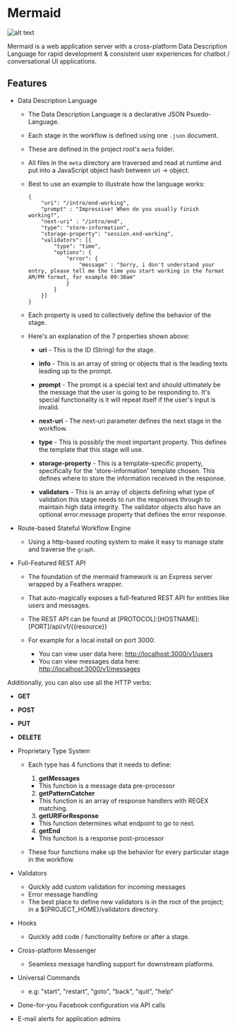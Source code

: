 # Mermaid

![alt text](https://raw.githubusercontent.com/sage-bots/mermaid/master/lib/app/public/img/mermaid.jpg?token=AB7b-ah0layvLJZT8wqIbF3Bp95Ypc4_ks5Xt6fwwA%3D%3D "Mermaid")

Mermaid is a web application server with a cross-platform Data Description Language for rapid development & consistent user experiences for chatbot / conversational UI applications.

## Features

- Data Description Language

  - The Data Description Language is a declarative JSON Psuedo-Language.

  - Each stage in the workflow is defined using one `.json` document.

  - These are defined in the project root's `meta` folder.

  - All files in the `meta` directory are traversed and read at runtime and put into a JavaScript object hash between uri -> object.

  - Best to use an example to illustrate how the language works:

    ```
    {
        "uri": "/intro/end-working",
        "prompt" : "Impressive! When do you usually finish working?",
        "next-uri" : "/intro/end",
        "type": "store-information",
        "storage-property": "session.end-working",
        "validators": [{
            "type": "time",
            "options": {
                "error": {
                    "message" : "Sorry, i don't understand your entry, please tell me the time you start working in the format AM/PM format, for example 09:30am"
                }
            }
        }]
    }
    ```

  - Each property is used to collectively define the behavior of the stage.

  - Here's an explanation of the 7 properties shown above:

    - **uri** - This is the ID (String) for the stage.

    - **info** - This is an array of string or objects that is the leading texts leading up to the prompt.

    - **prompt** - The prompt is a special text and should ultimately be the message that the user is going to be responding to. It's special functionality is it will repeat itself if the user's input is invalid.

    - **next-uri** - The next-uri parameter defines the next stage in the workflow.

    - **type** - This is possibly the most important property. This defines the template that this stage will use.

    - **storage-property** - This is a template-specific property, specifically for the 'store-information' template chosen. This defines where to store the information received in the response.

    - **validators** - This is an array of objects defining what type of validation this stage needs to run the responses through to maintain high data integrity. The validator objects also have an optional error.message property that defines the error response.

- Route-based Stateful Workflow Engine

  - Using a http-based routing system to make it easy to manage state and traverse the `graph`.

- Full-Featured REST API

  - The foundation of the mermaid framework is an Express server wrapped by a Feathers wrapper.

  - That auto-magically exposes a full-featured REST API for entities like users and messages.

  - The REST API can be found at [PROTOCOL]:[HOSTNAME]:[PORT]/api/v1/{{resource}}

  - For example for a local install on port 3000:

    - You can view user data here: <http://localhost:3000/v1/users>
    - You can view messages data here: <http://localhost:3000/v1/messages>

Additionally, you can also use all the HTTP verbs:

- **GET**
- **POST**
- **PUT**
- **DELETE**

- Proprietary Type System

  - Each type has 4 functions that it needs to define:

    1. **getMessages**

      - This function is a message data pre-processor

    2. **getPatternCatcher**

      - This function is an array of response handlers with REGEX matching.

    3. **getURIForResponse**

      - This function determines what endpoint to go to next.

    4. **getEnd**

      - This function is a response post-processor

  - These four functions make up the behavior for every particular stage in the workflow.

- Validators

  - Quickly add custom validation for incoming messages
  - Error message handling
  - The best place to define new validators is in the root of the project; in a ${PROJECT_HOME}/validators directory.

- Hooks

  - Quickly add code / functionality before or after a stage.

- Cross-platform Messenger

  - Seamless message handling support for downstream platforms.

- Universal Commands

  - e.g: "start", "restart", "goto", "back", "quit", "help"

- Done-for-you Facebook configuration via API calls

- E-mail alerts for application admins
